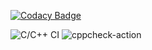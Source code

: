 
[![Codacy Badge](https://api.codacy.com/project/badge/Grade/da8af832cba640ab9f844cb6207a0b81)](https://app.codacy.com/manual/rbk13/sampletest?utm_source=github.com&utm_medium=referral&utm_content=rbk13/sampletest&utm_campaign=Badge_Grade_Dashboard)

![C/C++ CI](https://github.com/rbk13/sampletest/workflows/C/C++%20CI/badge.svg)
![cppcheck-action](https://github.com/rbk13/sampletest/workflows/cppcheck-action/badge.svg)
